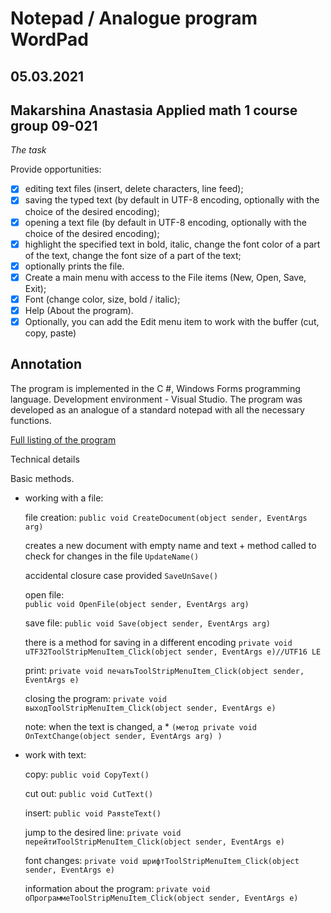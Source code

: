 # __Notepad / Analogue program WordPad__

05.03.2021
---
Makarshina Anastasia
Applied math
1 course
group 09-021
---
_The task_

 Provide opportunities:
 - [x] editing text files (insert, delete characters, line feed);
 - [x] saving the typed text (by default in UTF-8 encoding, optionally with the choice of the desired encoding);
 - [x] opening a text file (by default in UTF-8 encoding, optionally with the choice of the desired encoding);
 - [x] highlight the specified text in bold, italic, change the font color of a part of the text, change the font size of a part of the text;
 - [x] optionally prints the file.
 - [x] Create a main menu with access to the File items (New, Open, Save, Exit);
 - [x] Font (change color, size, bold / italic);
 - [x] Help (About the program).
 - [x] Optionally, you can add the Edit menu item to work with the buffer (cut, copy, paste)

## Annotation
The program is implemented in the C #, Windows Forms programming language.
Development environment - Visual Studio.
The program was developed as an analogue of a standard notepad with all the necessary functions.

[Full listing of the program](https://github.com/makarstasia/Notepad)

Technical details

Basic methods.

* working with a file:

  file creation:
   ``` public void CreateDocument(object sender, EventArgs arg) ``` 

  creates a new document with empty name and text + method called to check for changes in the file
   ``` UpdateName() ```

  accidental closure case provided
   ``` SaveUnSave() ```
 
  open file:  
  ``` public void OpenFile(object sender, EventArgs arg) ```

  save file:
  ``` public void Save(object sender, EventArgs arg) ```

  there is a method for saving in a different encoding 
  ``` private void uTF32ToolStripMenuItem_Click(object sender, EventArgs e)//UTF16 LE ```

  print:
  ``` private void печатьToolStripMenuItem_Click(object sender, EventArgs e) ```

  closing the program: 
  ``` private void выходToolStripMenuItem_Click(object sender, EventArgs e) ```

  note: when the text is changed, a * 
  ``` (метод private void OnTextChange(object sender, EventArgs arg) ) ```


* work with text:

  copy:
  ``` public void CopyText() ```
  
  cut out:
  ``` public void CutText() ```
  
  insert:
  ``` public void PaяsteText() ```

  jump to the desired line: 
  ``` private void перейтиToolStripMenuItem_Click(object sender, EventArgs e) ```
  
  font changes: 
  ``` private void шрифтToolStripMenuItem_Click(object sender, EventArgs e) ```
  
  information about the program:
   ``` private void оПрограммеToolStripMenuItem_Click(object sender, EventArgs e) ```


